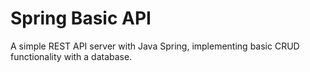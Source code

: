 # Spring Basic API

A simple REST API server with Java Spring, implementing basic CRUD functionality with a database.

